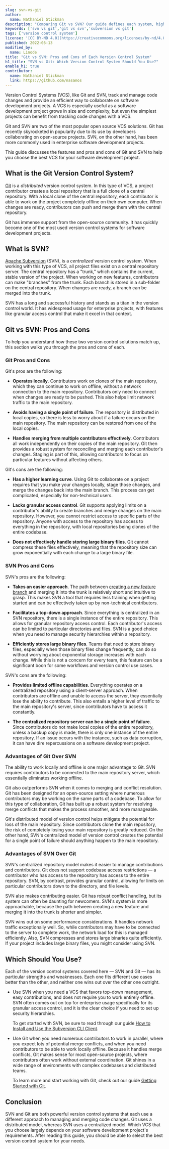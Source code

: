 ```yaml
---
slug: svn-vs-git
author:
  name: Nathaniel Stickman
description: "Comparing Git vs SVN? Our guide defines each system, highlights its pros and cons, and provides tips regarding which you should use."
keywords: ['svn vs git','git vs svn','subversion vs git']
tags: ['version control system']
license: '[CC BY-ND 4.0](https://creativecommons.org/licenses/by-nd/4.0)'
published: 2022-05-13
modified_by:
  name: Linode
title: "Git vs SVN: Pros and Cons of Each Version Control System"
h1_title: "SVN vs Git: Which Version Control System Should You Use?"
enable_h1: true
contributor:
  name: Nathaniel Stickman
  link: https://github.com/nasanos
---
```

Version Control Systems (VCS), like Git and SVN, track and manage code changes and provide an efficient way to collaborate on software development projects. A VCS is especially useful as a software development project grows in size and complexity, but even the simplest projects can benefit from tracking code changes with a VCS.

Git and SVN are two of the most popular open source VCS solutions. Git has recently skyrocketed in popularity due to its use by developers collaborating on open-source projects. SVN, on the other hand, has been more commonly used in enterprise software development projects.

This guide discusses the features and pros and cons of Git and SVN to help you choose the best VCS for your software development project.

## What is the Git Version Control System?

[Git](https://git-scm.com/) is a *distributed* version control system. In this type of VCS, a project contributor creates a local repository that is a full clone of a central repository. With a local clone of the central repository, each contributor is able to work on the project completely offline on their own computer. When changes are ready, contributors can push and merge them with the central repository.

Git has immense support from the open-source community. It has quickly become one of the most used version control systems for software development projects.

## What is SVN?

[Apache Subversion](https://subversion.apache.org/) (SVN), is a *centralized* version control system. When working with this type of VCS, all project files exist on a central repository server. The central repository has a "trunk," which contains the current, stable version of the project. When working on new features, contributors can make "branches" from the trunk. Each branch is stored in a sub-folder on the central repository. When changes are ready, a branch can be merged into the trunk.

SVN has a long and successful history and stands as a titan in the version control world. It has widespread usage for enterprise projects, with features like granular access control that make it excel in that context.

## Git vs SVN: Pros and Cons

To help you understand how these two version control solutions match up, this section walks you through the pros and cons of each.

### Git Pros and Cons

Git's pros are the following:

- **Operates locally**. Contributors work on clones of the main repository, which they can continue to work on offline, without a network connection to the main repository. Contributors only need to connect when changes are ready to be pushed. This also helps limit network traffic to the main repository.

- **Avoids having a single point of failure**. The repository is distributed in local copies, so there is less to worry about if a failure occurs on the main repository. The main repository can be restored from one of the local copies.

- **Handles merging from multiple contributors effectively**. Contributors all work independently on their copies of the main repository. Git then provides a robust system for reconciling and merging each contributor's changes. Staging is part of this, allowing contributors to focus on particular features without affecting others.

Git's cons are the following:

- **Has a higher learning curve**. Using Git to collaborate on a project requires that you make your changes locally, stage those changes, and merge the changes back into the main branch. This process can get complicated, especially for non-technical users.

- **Lacks granular access control**. Git supports applying limits on a contributor's ability to create branches and merge changes on the main repository. However, you cannot restrict access to specific parts of the repository. Anyone with access to the repository has access to everything in the repository, with local repositories being clones of the entire codebase.

- **Does not effectively handle storing large binary files**. Git cannot compress these files effectively, meaning that the repository size can grow exponentially with each change to a large binary file.

### SVN Pros and Cons

SVN's pros are the following:

- **Takes an easier approach**. The path between [creating a new feature branch](/docs/guides/subversion-svn-tutorial/#creating-a-subversion-branch) and merging it into the trunk is relatively short and intuitive to grasp. This makes SVN a tool that requires less training when getting started and can be effectively taken up by non-technical contributors.

- **Facilitates a top-down approach**. Since everything is centralized in an SVN repository, there is a single instance of the entire repository. This allows for granular repository access control. Each contributor's access can be limited to particular directories and files. SVN is a good choice when you need to manage security hierarchies within a repository.

- **Efficiently stores large binary files**. Teams that need to store binary files, especially when those binary files change frequently, can do so without worrying about exponential storage increases with each change. While this is not a concern for every team, this feature can be a significant boon for some workflows and version control use cases.

SVN's cons are the following:

- **Provides limited offline capabilities**. Everything operates on a centralized repository using a client-server approach. When contributors are offline and unable to access the server, they essentially lose the ability to contribute. This also entails a higher level of traffic to the main repository's server, since contributors have to access it constantly.

- **The centralized repository server can be a single point of failure**. Since contributors do not make local copies of the entire repository, unless a backup copy is made, there is only one instance of the entire repository. If an issue occurs with the instance, such as data corruption, it can have dire repercussions on a software development project.

### Advantages of Git Over SVN

The ability to work locally and offline is one major advantage to Git. SVN requires contributors to be connected to the main repository server, which essentially eliminates working offline.

Git also outperforms SVN when it comes to merging and conflict resolution. Git has been designed for an open-source setting where numerous contributors may be working on the same parts of a codebase. To allow for this type of collaboration, Git has built up a robust system for resolving merge conflicts that makes the process smoother, and more manageable.

Git's distributed model of version control helps mitigate the potential for loss of the main repository. Since contributors clone the main repository, the risk of completely losing your main repository is greatly reduced. On the other hand, SVN's centralized model of version control creates the potential for a single point of failure should anything happen to the main repository.

### Advantages of SVN Over Git

SVN's centralized repository model makes it easier to manage contributions and contributors. Git does not support codebase access restrictions — a contributor who has access to the repository has access to the entire repository. SVN, by contrast, provides granular control, allowing for limits on particular contributors down to the directory, and file levels.

SVN also makes contributing easier. Git has robust conflict handling, but its system can often be daunting for newcomers. SVN's system is more approachable, because the path between creating a new feature and merging it into the trunk is shorter and simpler.

SVN wins out on some performance considerations. It handles network traffic exceptionally well. So, while contributors may have to be connected to the server to complete work, the network load for this is managed efficiently. Also, SVN compresses and stores large binaries quite efficiently. If your project includes large binary files, you might consider using SVN.

## Which Should You Use?

Each of the version control systems covered here — SVN and Git — has its particular strengths and weaknesses. Each one fits different use cases better than the other, and neither one wins out over the other one outright.

- Use SVN when you need a VCS that favors top-down management, easy contributions, and does not require you to work entirely offline. SVN often comes out on top for enterprise usage specifically for its granular access control, and it is the clear choice if you need to set up security hierarchies.

    To get started with SVN, be sure to read through our guide [How to Install and Use the Subversion CLI Client](/docs/guides/subversion-svn-tutorial/).

- Use Git when you need numerous contributors to work in parallel, where you expect lots of potential merge conflicts, and when you need contributors to be able to work locally offline. Because it handles merge conflicts, Git makes sense for most open-source projects, where contributors often work without external coordination. Git shines in a wide range of environments with complex codebases and distributed teams.

    To learn more and start working with Git, check out our guide [Getting Started with Git](/docs/guides/how-to-configure-git/).

## Conclusion

SVN and Git are both powerful version control systems that each use a different approach to managing and merging code changes. Git uses a distributed model, whereas SVN uses a centralized model. Which VCS that you choose largely depends on your software development project's requirements. After reading this guide, you should be able to select the best version control system for your needs.

